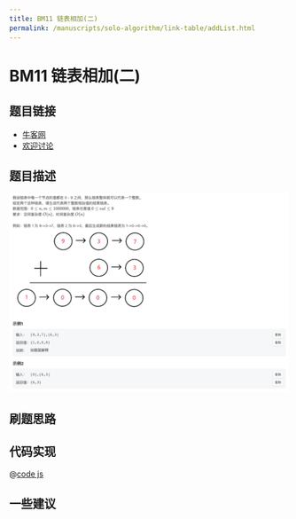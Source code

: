 ```yaml
---
title: BM11 链表相加(二)
permalink: /manuscripts/solo-algorithm/link-table/addList.html
---
```


# BM11 链表相加(二)




## 题目链接

- [牛客网](https://www.nowcoder.com/share/jump/8484115461694840620281)
- [欢迎讨论]()

## 题目描述

![反转链表.png](../images/addInList.png)



## 刷题思路

## 代码实现

@[code js](@code/algorithm/interview-101/addInList.js)


## 一些建议
